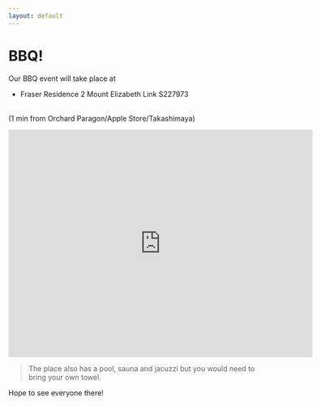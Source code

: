 ```yaml
---
layout: default
---
```


# BBQ!

Our BBQ event will take place at 

- Fraser Residence
2 Mount Elizabeth Link
S227973

&nbsp;  
(1 min from Orchard Paragon/Apple Store/Takashimaya)

<iframe src="https://www.google.com/maps/embed?pb=!1m18!1m12!1m3!1d3988.782429048404!2d103.8347043147382!3d1.3056523620796026!2m3!1f0!2f0!3f0!3m2!1i1024!2i768!4f13.1!3m3!1m2!1s0x31da1993096f2cdb%3A0x2fd08d910e466259!2sFraser+Residence+Singapore!5e0!3m2!1sen!2ssg!4v1552614796958" width="600" height="450" frameborder="0" style="border:0" allowfullscreen></iframe>

>The place also has a pool, sauna and jacuzzi but you would need to bring your own towel. 

Hope to see everyone there!
